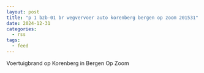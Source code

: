 ```yaml
---
layout: post
title: "p 1 bzb-01 br wegvervoer auto korenberg bergen op zoom 201531"
date: 2024-12-31
categories: 
  - rss
tags: 
  - feed
---
```


Voertuigbrand op Korenberg in Bergen Op Zoom
